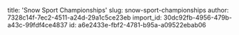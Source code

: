 title: 'Snow Sport Championships'
slug: snow-sport-championships
author: 7328c14f-7ec2-4511-a24d-29a1c5ce23eb
import_id: 30dc92fb-4956-479b-a43c-99fdf4ce4837
id: a6e2433e-fbf2-4781-b95a-a09522ebab06

